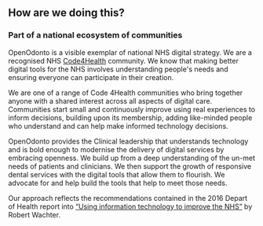 ## How are we doing this?

### Part of a national ecosystem of communities

OpenOdonto is a visible exemplar of national NHS digital strategy. We are a recognised NHS [Code4Health](https://code4health.org/openodonto) community. We know that making better digital tools for the NHS involves understanding people's needs and ensuring everyone can participate in their creation.

We are one of a range of Code 4Health communities who bring together anyone with a shared interest across all aspects of digital care. Communities start small and continuously improve using real experiences to inform decisions, building upon its membership, adding like-minded people who understand and can help make informed technology decisions.

OpenOdonto provides the Clinical leadership that understands technology and is bold enough to modernise the delivery of digital services by embracing openness. We build up from a deep understanding of the un-met needs of patients and clinicians. We then support the growth of responsive dental services with the digital tools that allow them to flourish. We advocate for and help build the tools that help to meet those needs.

Our approach reflects the recommendations contained in the 2016 Depart of Health report into [“Using information technology to improve the NHS”](https://www.gov.uk/government/publications/using-information-technology-to-improve-the-nhs) by Robert Wachter.
